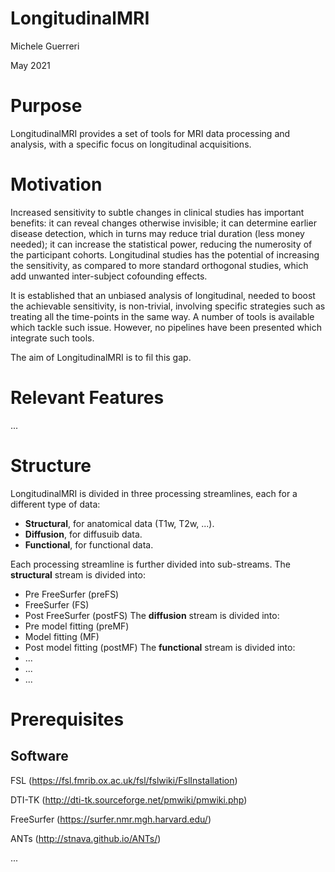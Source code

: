 LongitudinalMRI
===============
Michele Guerreri

May 2021

Purpose
=======

LongitudinalMRI provides a set of tools for MRI data processing and analysis, with a specific focus on longitudinal acquisitions.

Motivation
==========

Increased sensitivity to subtle changes in clinical studies has important benefits: it can reveal changes otherwise invisible; it can determine earlier disease detection, which in turns may reduce trial duration (less money needed); it can increase the statistical power, reducing the numerosity of the participant cohorts. 
Longitudinal studies has the potential of increasing the sensitivity, as compared to more standard orthogonal studies, which add unwanted inter-subject cofounding effects.

It is established that an unbiased analysis of longitudinal, needed to boost the achievable sensitivity, is non-trivial, involving specific strategies such as treating all the time-points in the same way.
A number of tools is available which tackle such issue.
However, no pipelines have been presented which integrate such tools.

The aim of LongitudinalMRI is to fil this gap.  

Relevant Features
=================

...

Structure
=========

LongitudinalMRI is divided in three processing streamlines, each for a different type of data:
* **Structural**, for anatomical data (T1w, T2w, ...).
*  **Diffusion**, for diffusuib data.
*   **Functional**, for functional data.

Each processing streamline is further divided into sub-streams.
The **structural** stream is divided into:
* Pre FreeSurfer (preFS)
* FreeSurfer (FS)
* Post FreeSurfer (postFS)
The **diffusion** stream is divided into:
* Pre model fitting (preMF)
* Model fitting (MF)
* Post model fitting (postMF)
The **functional** stream is divided into:
* ...
* ...
* ...



Prerequisites
=============

Software
--------

FSL (https://fsl.fmrib.ox.ac.uk/fsl/fslwiki/FslInstallation)

DTI-TK (http://dti-tk.sourceforge.net/pmwiki/pmwiki.php)

FreeSurfer (https://surfer.nmr.mgh.harvard.edu/)

ANTs (http://stnava.github.io/ANTs/)

...

